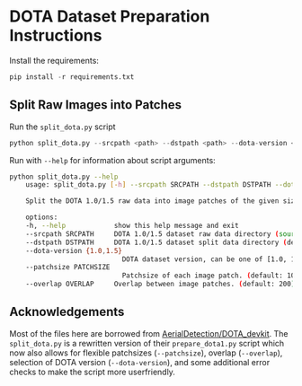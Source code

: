 # DOTA Dataset Preparation Instructions

Install the requirements:

``` python
pip install -r requirements.txt
```

## Split Raw Images into Patches

Run the `split_dota.py` script 

``` python
python split_dota.py --srcpath <path> --dstpath <path> --dota-version <1.0/1.5> --patchsize 1024 --overlap 200
```

Run with `--help` for information about script arguments:

``` sh
python split_dota.py --help
    usage: split_dota.py [-h] --srcpath SRCPATH --dstpath DSTPATH --dota-version {1.0,1.5} [--patchsize PATCHSIZE] [--overlap OVERLAP]

    Split the DOTA 1.0/1.5 raw data into image patches of the given size.

    options:
    -h, --help            show this help message and exit
    --srcpath SRCPATH     DOTA 1.0/1.5 dataset raw data directory (source). (default: None)
    --dstpath DSTPATH     DOTA 1.0/1.5 dataset split data directory (destination). (default: None)
    --dota-version {1.0,1.5}
                            DOTA dataset version, can be one of [1.0, 1.5]. (default: None)
    --patchsize PATCHSIZE
                            Patchsize of each image patch. (default: 1024)
    --overlap OVERLAP     Overlap between image patches. (default: 200)
```

## Acknowledgements

Most of the files here are borrowed from [AerialDetection/DOTA_devkit](https://github.com/dingjiansw101/AerialDetection/tree/master/DOTA_devkit). The `split_dota.py` is a rewritten version of their `prepare_dota1.py` script which now also allows for flexible patchsizes (`--patchsize`), overlap (`--overlap`), selection of DOTA version (`--dota-version`), and some additional error checks to make the script more userfriendly.

